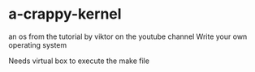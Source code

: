 # a-crappy-kernel
an os from the tutorial by viktor on the youtube channel Write your own operating system


Needs virtual box to execute the make file
